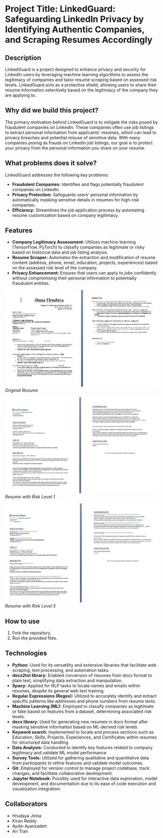 # Project Title: LinkedGuard: Safeguarding LinkedIn Privacy by Identifying Authentic Companies, and Scraping Resumes Accordingly

## Description
LinkedGuard is a project designed to enhance privacy and security for LinkedIn users by leveraging machine learning algorithms to assess the legitimacy of companies and tailor resume scraping based on assessed risk levels. LinkedGuard acts as a protective shield, allowing users to share their resume information selectively based on the legitimacy of the company they are applying to.

## Why did we build this project?
The primary motivation behind LinkedGuard is to mitigate the risks posed by fraudulent companies on LinkedIn. These companies often use job listings to extract personal information from applicants' resumes, which can lead to privacy breaches and potential misuse of sensitive data. With many companies posing as frauds on LinkedIn job listings, our goal is to protect your privacy from the personal information you share on your resume.

## What problems does it solve?
LinkedGuard addresses the following key problems:
- **Fraudulent Companies:** Identifies and flags potentially fraudulent companies on LinkedIn.
- **Privacy Protection:** Safeguards users' personal information by automatically masking sensitive details in resumes for high-risk companies.
- **Efficiency:** Streamlines the job application process by automating resume customization based on company legitimacy.

## Features
- **Company Legitimacy Assessment:** Utilizes machine learning (TensorFlow, PyTorch) to classify companies as legitimate or risky based on historical data and job listing analysis.
- **Resume Scraper:** Automates the extraction and modification of resume content (address, phone, email, education, projects, experiences) based on the assessed risk level of the company.
- **Privacy Enhancement:** Ensures that users can apply to jobs confidently without compromising their personal information to potentially fraudulent entities.

![Original Image](/Images/Original%20Image.png)
*Original Resume*

![Risk Level 1](Images/Risk-1.png)
*Resume with Risk Level 1*

![Risk Level 5](Images/Risk-5.png)
*Resume with Risk Level 5*
## How to use
1. Fork the repository.
2. Run the provided files.

## Technologies
- **Python:** Used for its versatility and extensive libraries that facilitate web scraping, text processing, and automation tasks.
- **docx2txt library:** Enabled conversion of resumes from docx format to plain text, simplifying data extraction and manipulation.
- **Spacy:** Applied for NLP tasks to locate names and emails within resumes, despite its general web text training.
- **Regular Expressions (Regex):** Utilized to accurately identify and extract specific patterns like addresses and phone numbers from resume texts.
- **Machine Learning (ML):** Employed to classify companies as legitimate or fake based on features from a dataset, determining associated risk levels.
- **docx library:** Used for generating new resumes in docx format after masking sensitive information based on ML-derived risk levels.
- **Keyword search:** Implemented to locate and process sections such as Education, Skills, Projects, Experiences, and Certificates within resumes for structured data handling.
- **Data Analysis:** Conducted to identify key features related to company legitimacy and validate ML model performance.
- **Survey Tools:** Utilized for gathering qualitative and quantitative data from participants to refine features and validate model outcomes.
- **Git:** Employed for version control to manage project codebase, track changes, and facilitate collaborative development.
- **Jupyter Notebook:** Possibly used for interactive data exploration, model development, and documentation due to its ease of code execution and visualization integration.

## Collaborators
- Hrudaya Jinna
- Kiran Reddy
- Aydin Ayanzadeh
- An Tran
